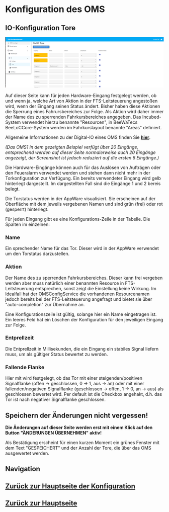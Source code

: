 # Konfiguration des OMS
## IO-Konfiguration Tore
![Tore](./iogates.PNG?raw=true "Tore konfigurieren")

Auf dieser Seite kann für jeden Hardware-Eingang festgelegt werden, ob und wenn ja, welche Art von Aktion in der FTS-Leitsteuerung angestoßen wird, wenn der Eingang seinen Status ändert. Bisher haben diese Aktionen die Sperrung eines Fahrursbereiches zur Folge. Als Aktion wird daher immer der Name des zu sperrenden Fahrkursbereiches angegeben. Das Incubed-System verwendet hierzu benannte "Resourcen", in BeeWaTecs BeeLoCCore-System werden im Fahrkurslayout benannte "Areas" definiert. 

Allgemeine Informationen zu der Digital-IO eines OMS finden Sie [**hier**](./configuration_iogeneral.md).

*(Das OMS1 in dem gezeigten Beispiel verfügt über 20 Eingänge, entsprechend werden auf dieser Seite normalerweise auch 20 Eingänge angezeigt, der Screenshot ist jedoch reduziert auf die ersten 6 Eingänge.)*

Die Hardware-Eingänge können auch für das Auslösen von Aufträgen oder den Feueralarm verwendet werden und stehen dann nicht mehr in der Torkonfiguration zur Verfügung. Ein bereits verwendeter Eingang wird gelb hinterlegt dargestellt. Im dargestellten Fall sind die Eingänge 1 und 2 bereis belegt. 

Die Torstatus werden in der AppWare visualisiert. Sie erscheinen auf der Oberfläche mit dem jeweils vergebenen Namen und sind grün (frei) oder rot (gesperrt) hinterlegt.

Für jeden Eingang gibt es eine Konfigurations-Zeile in der Tabelle. Die Spalten im einzelnen:

### Name
Ein sprechender Name für das Tor. Dieser wird in der AppWare verwendet um den Torstatus darzustellen.

### Aktion
Der Name des zu sperrenden Fahrkursbereiches. Dieser kann frei vergeben werden aber muss natürlich einer benannten Resource in FTS-Leitsteuerung entsprechen, sonst zeigt die Einstellung keine Wirkung. Im Idealfall hat der OMSConfigService die vorhandenen Resourcenamen jedoch bereits bei der FTS-Leitsteuerung angefragt und bietet sie über "auto-completion" zur Übernahme an.

Eine Konfigurationszeile ist gültig, solange hier ein Name eingetragen ist. Ein leeres Feld hat ein Löschen der Konfiguration für den jeweiligen Eingang zur Folge.

### Entprellzeit
Die Entprellzeit in Millisekunden, die ein Eingang ein stabiles Signal liefern muss, um als gültiger Status bewertet zu werden. 

### Fallende Flanke
Hier mit wird festgelegt, ob das Tor mit einer steigenden/positiven Signalflanke (offen -> geschlossen, 0 -> 1, aus -> an) oder mit einer fallenden/negativen Signalflanke (geschlossen -> offen, 1 -> 0, an -> aus) als geschlossen bewertet wird. Per default ist die Checkbox angehakt, d.h. das Tor ist nach negativer Signalflanke geschlossen.

## Speichern der Änderungen nicht vergessen!

**Die Änderungen auf dieser Seite werden erst mit einem Klick auf den Button "ÄNDERUNGEN ÜBERNEHMEN" aktiv!**

Als Bestätigung erscheint für einen kurzen Moment ein grünes Fenster mit dem Text "GESPEICHERT" und der Anzahl der Tore, die über das OMS ausgewertet werden.


## Navigation
## [Zurück zur Hauptseite der Konfiguration](./configuration_main.md)
## [Zurück zur Hauptseite](../README.md)